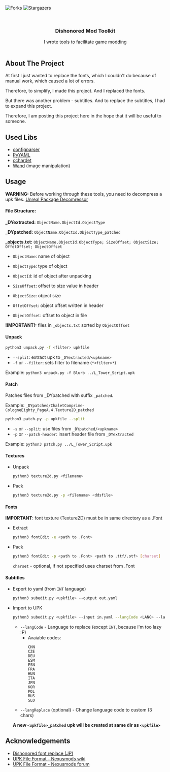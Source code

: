 ![Forks](https://img.shields.io/github/forks/deadYokai/dishonored-toolkit?style=social) ![Stargazers](https://img.shields.io/github/stars/deadYokai/dishonored-toolkit?style=social)

<br/>
<p align="center">
  <h3 align="center">Dishonored Mod Toolkit</h3>

  <p align="center">
    I wrote tools to facilitate game modding
    <br/>
    <br/>
  </p>
</p>


## About The Project

At first I just wanted to replace the fonts, which I couldn't do because of manual work, which caused a lot of errors.

Therefore, to simplify, I made this project. And I replaced the fonts.

But there was another problem - subtitles. And to replace the subtitles, I had to expand this project.

Therefore, I am posting this project here in the hope that it will be useful to someone.

## Used Libs

* [configparser](https://pypi.org/project/configparser/)
* [PyYAML](https://pypi.org/project/PyYAML/)
* [cchardet](https://pypi.org/project/cchardet/)
* [Wand](https://pypi.org/project/Wand/) (image manipulation)

## Usage

**WARNING:** Before working through these tools, you need to decompress a upk files.  [Unreal Package Decomressor](https://www.gildor.org/downloads)

#### File Structure:

**_DYextracted:** `ObjectName.ObjectId.ObjectType`

**_DYpatched:** `ObjectName.ObjectId.ObjectType_patched`

**_objects.txt:** `ObjectName.ObjectId.ObjectType; SizeOffset; ObjectSize; OffetOffset; ObjectOffset`
* `ObjectName`: name of object

* `ObjectType`: type of object

* `ObjectId`: id of object after unpacking

* `SizeOffset`: offset to size value in header

* `ObjectSize`: object size

* `OffetOffset`: object offset written in header

* `ObjectOffset`: offset to object in file

**!IMPORTANT!:** files in `_objects.txt` sorted by `ObjectOffset`

#### Unpack

```bash
python3 unpack.py -f <filter> upkfile
```
* `--split`: extract upk to `_DYextracted/<upkname>`
* `-f` or `--filter`: sets filter to filename (`*<filter>*`)

Example: `python3 unpack.py -f Blurb ../L_Tower_Script.upk`

#### Patch

Patches files from _DYpatched with suffix `_patched`.

Example: `_DYpatched/ChaletComprime-CologneEighty_PageA.4.Texture2D_patched`

```bash
python3 patch.py -p upkfile --split
```
* `-s` or `--split`: use files from `_DYpatched/<upkname>`
* `-p` or `--patch-header`: insert header file from `_DYextracted`

Example: `python3 patch.py ../L_Tower_Script.upk`

#### Textures

- Unpack
    ```bash
    python3 texture2d.py <filename>
    ```
- Pack
    ```bash
    python3 texture2d.py -p <filename> <ddsfile>
    ```

#### Fonts

**IMPORTANT**: font texture (Texture2D) must be in same directory as a .Font

- Extract
    ```bash
    python3 fontEdit -e <path to .Font>
    ```
- Pack
    ```bash
    python3 fontEdit -p <path to .Font> <path to .ttf/.otf> [charset]
    ```
    `charset` - optional, if not specified uses charset from .Font

#### Subtitles

- Export to yaml (from `INT` language)
    ```bash
    python3 subedit.py <upkfile> --output out.yaml
    ```
- Import to UPK
    ```bash
    python3 subedit.py <upkfile> --input in.yaml --langCode <LANG> --langReplace <LANG>
	```
	- `--langCode` - Language to replace (except `INT`, because i'm too lazy :P)
		- Avaiable codes:
			```
			CHN
			CZE
			DEU
			ESM
			ESN
			FRA
			HUN
			ITA
			JPN
			KOR
			POL
			RUS
			SLO
			```
	- `--langReplace` (optional) - Change language code to custom (3 chars)
	
	**A new `<upkfile>_patched` upk will be created at same dir as `<upkfile>`**

## Acknowledgements

* [Dishonored font replace (JP)](https://awgsfoundry.com/blog-entry-549.html)
* [UPK File Format - Nexusmods wiki](https://wiki.nexusmods.com/index.php/UPK_File_Format_-_XCOM:EU_2012)
* [UPK File Format - Nexusmods forum](https://forums.nexusmods.com/index.php?/topic/1254328-upk-file-format/)

